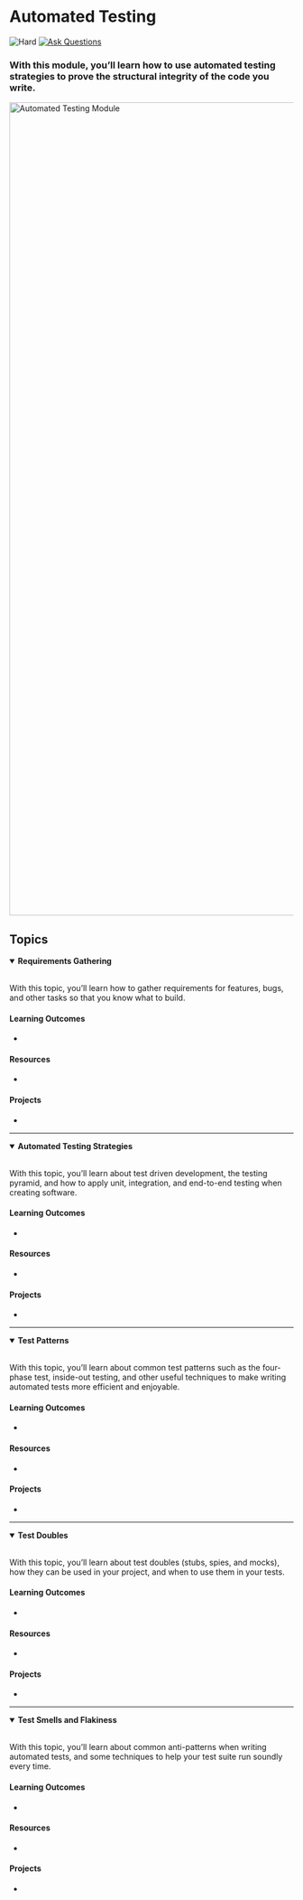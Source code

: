 # Automated Testing

![Hard](https://img.shields.io/badge/Difficulty-◆%20Hard-black?style=flat-square)
<a href="https://github.com/engineerkit/engineerkit/discussions">![Ask Questions](https://img.shields.io/badge/Ask%20Questions%20-blue.svg?style=flat-square&logo=discourse&logoWidth=15&labelColor=555&color=4d51cc)</a>

### With this module, you’ll learn how to use automated testing strategies to prove the structural integrity of the code you write.

<img width="1440" alt="Automated Testing Module" src="https://user-images.githubusercontent.com/894178/138357152-14b20595-7874-410f-a883-3f2dcd83d226.png">


## Topics

<details open>
   <summary><b>Requirements Gathering</b></summary><br/>

   With this topic, you’ll learn how to gather requirements for features, bugs, and other tasks so that you know what to build.
   
   #### Learning Outcomes
   * 

   #### Resources
   * 

   #### Projects
   *
</details>

----

<details open>
   <summary><b>Automated Testing Strategies</b></summary><br/>

   With this topic, you’ll learn about test driven development, the testing pyramid, and how to apply unit, integration, and end-to-end testing when creating software.
   
   #### Learning Outcomes
   * 

   #### Resources
   * 

   #### Projects
   *
</details>

----

<details open>
   <summary><b>Test Patterns</b></summary><br/>

   With this topic, you’ll learn about common test patterns such as the four-phase test, inside-out testing, and other useful techniques to make writing automated tests more efficient and enjoyable.
   
   #### Learning Outcomes
   * 

   #### Resources
   * 

   #### Projects
   *
</details>

----

<details open>
   <summary><b>Test Doubles</b></summary><br/>

   With this topic, you’ll learn about test doubles (stubs, spies, and mocks), how they can be used in your project, and when to use them in your tests.
   
   #### Learning Outcomes
   * 

   #### Resources
   * 

   #### Projects
   *
</details>

----

<details open>
   <summary><b>Test Smells and Flakiness</b></summary><br/>

   With this topic, you’ll learn about common anti-patterns when writing automated tests, and some techniques to help your test suite run soundly every time.
   
   #### Learning Outcomes
   * 

   #### Resources
   * 

   #### Projects
   *
</details>
